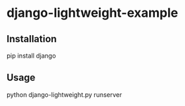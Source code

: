 # django-lightweight-example

## Installation
pip install django

## Usage
python django-lightweight.py runserver
